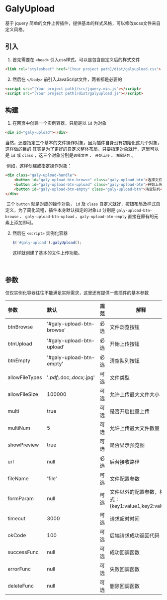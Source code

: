 # GalyUpload
基于 jquery 简单的文件上传插件，提供基本的样式风格，可以修改scss文件来自定义风格。
## 引入
1. 首先需要在 `<head>` 引入css样式，可以是包含自定义后的样式文件

``` html
<link rel="stylesheet" href="[Your project path]/dist/galyupload.css">
```
2. 然后在 `</body>` 前引入JavaScript文件，两者都是必要的

``` html
<script src="[Your project path]/src/jquery.min.js"></script>
<script src="[Your project path]/dist/galyupload.js"></script>
```
## 构建
1. 在网页中创建一个实例容器，只能是以 `id` 为对象

``` html
<div id="galy-upload"></div>
```
​	当然，还要指定三个基本的文件操作对象，因为插件自身没有初始化这几个对象，这样做的目的	其实是为了更好的自定义整体布局，只要指定对象就行，这里可以是 `id` 或 `class` ，这三个对象分别是`选择文件` 、 `开始上传`  、`清除队列` 。

​	例如，这样创建或指定操作对象：

``` html
<div class="galy-upload-handle">
	<button id="galy-upload-btn-browse" class="galy-upload-btn">选择文件</button>
	<button id="galy-upload-btn-upload" class="galy-upload-btn">开始上传</button>
	<button id="galy-upload-btn-empty" class="galy-upload-btn">清空队列</button>
</div>
```

​	三个 `button` 就是对应的操作对象， `id`  及 `class` 自定义就好，按钮布局及样式自定义，为了简化流程，插件本身默认指定的对象`id` 分别是 `galy-upload-btn-browse`  、 `galy-upload-btn-upload` 、`galy-upload-btn-empty`  直接在原有的元素上添加即可。

2. 然后在 `<script>` 实例化容器

   ```javascript
   $('#galy-upload').galyUpload();
   ```

   这样就创建了基本的文件上传功能。

   ​

## 参数

仅仅实例化容器往往不能满足实际需求，这里还有提供一些插件的基本参数

| 参数             | 默认                         |  规范  | 解释                                     |
| :------------- | :------------------------- | :--: | -------------------------------------- |
| btnBrowse      | '#galy-upload-btn-browse'  |  必选  | 文件浏览按钮                                 |
| btnUpload      | '#galy-upload-btn-upload'  |  必选  | 开始上传按钮                                 |
| btnEmpty       | '#galy-upload-btn-empty'   |  必选  | 清空队列按钮                                 |
| allowFileTypes | '*.pdf;*.doc;*.docx;*.jpg' |  可选  | 文件类型                                   |
| allowFileSize  | 100000                     |  可选  | 允许上传最大文件大小                             |
| multi          | true                       |  可选  | 是否开启批量上传                               |
| multiNum       | 5                          |  可选  | 允许上传最大文件数量                             |
| showPreview    | true                       |  可选  | 是否显示预览图                                |
| url            | null                       |  必选  | 后台接收路径                                 |
| fileName       | 'file'                     |  可选  | 文件配置参数                                 |
| formParam      | null                       |  可选  | 文件以外的配置参数，格式：{key1:value1,key2:value2} |
| timeout        | 3000                       |  可选  | 请求超时时间                                 |
| okCode         | 100                        |  可选  | 后端请求成功返回代码                             |
| successFunc    | null                       |  可选  | 成功回调函数                                 |
| errorFunc      | null                       |  可选  | 失败回调函数                                 |
| deleteFunc     | null                       |  可选  | 删除回调函数                                 |

